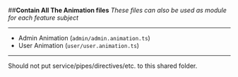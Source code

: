 ##**Contain All The Animation files**
_These files can also be used as module for each feature subject_

---
- Admin Animation (`admin/admin.animation.ts`)
- User Animation (`user/user.animation.ts`)
---

Should not put service/pipes/directives/etc. to this shared folder.
